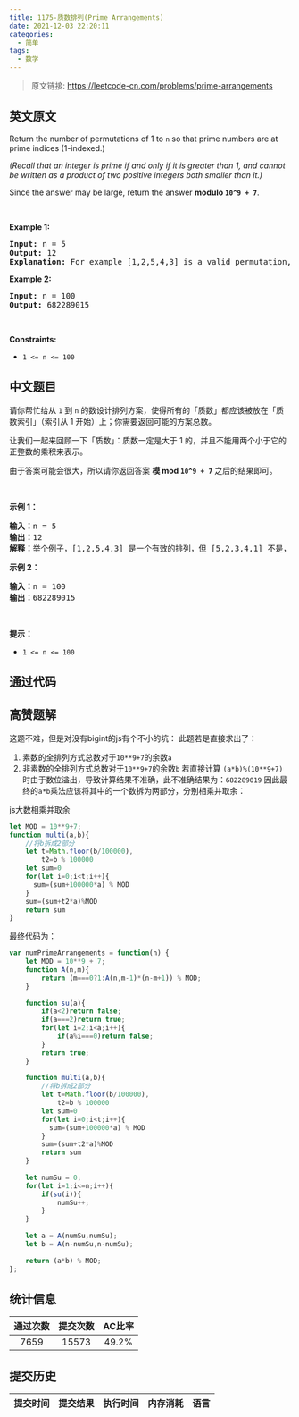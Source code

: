 ```yaml
---
title: 1175-质数排列(Prime Arrangements)
date: 2021-12-03 22:20:11
categories:
  - 简单
tags:
  - 数学
---
```


> 原文链接: https://leetcode-cn.com/problems/prime-arrangements


## 英文原文
<div><p>Return the number of permutations of 1 to <code>n</code> so that prime numbers are at prime indices (1-indexed.)</p>

<p><em>(Recall that an integer&nbsp;is prime if and only if it is greater than 1, and cannot be written as a product of two positive integers&nbsp;both smaller than it.)</em></p>

<p>Since the answer may be large, return the answer <strong>modulo <code>10^9 + 7</code></strong>.</p>

<p>&nbsp;</p>
<p><strong>Example 1:</strong></p>

<pre>
<strong>Input:</strong> n = 5
<strong>Output:</strong> 12
<strong>Explanation:</strong> For example [1,2,5,4,3] is a valid permutation, but [5,2,3,4,1] is not because the prime number 5 is at index 1.
</pre>

<p><strong>Example 2:</strong></p>

<pre>
<strong>Input:</strong> n = 100
<strong>Output:</strong> 682289015
</pre>

<p>&nbsp;</p>
<p><strong>Constraints:</strong></p>

<ul>
	<li><code>1 &lt;= n &lt;= 100</code></li>
</ul>
</div>

## 中文题目
<div><p>请你帮忙给从 <code>1</code> 到 <code>n</code>&nbsp;的数设计排列方案，使得所有的「质数」都应该被放在「质数索引」（索引从 1 开始）上；你需要返回可能的方案总数。</p>

<p>让我们一起来回顾一下「质数」：质数一定是大于 1 的，并且不能用两个小于它的正整数的乘积来表示。</p>

<p>由于答案可能会很大，所以请你返回答案 <strong>模 mod&nbsp;<code>10^9 + 7</code></strong>&nbsp;之后的结果即可。</p>

<p>&nbsp;</p>

<p><strong>示例 1：</strong></p>

<pre><strong>输入：</strong>n = 5
<strong>输出：</strong>12
<strong>解释：</strong>举个例子，[1,2,5,4,3] 是一个有效的排列，但 [5,2,3,4,1] 不是，因为在第二种情况里质数 5 被错误地放在索引为 1 的位置上。
</pre>

<p><strong>示例 2：</strong></p>

<pre><strong>输入：</strong>n = 100
<strong>输出：</strong>682289015
</pre>

<p>&nbsp;</p>

<p><strong>提示：</strong></p>

<ul>
	<li><code>1 &lt;= n &lt;= 100</code></li>
</ul>
</div>

## 通过代码
<RecoDemo>
</RecoDemo>


## 高赞题解
这题不难，但是对没有bigint的js有个不小的坑： 
此题若是直接求出了： 
1. 素数的全排列方式总数对于`10**9+7`的余数`a`
2. 非素数的全排列方式总数对于`10**9+7`的余数`b`
若直接计算 `(a*b)%(10**9+7)`时由于数位溢出，导致计算结果不准确，此不准确结果为：`682289019`
因此最终的`a*b`乘法应该将其中的一个数拆为两部分，分别相乘并取余：

js大数相乘并取余

```javascript
let MOD = 10**9+7;
function multi(a,b){
    //将b拆成2部分
    let t=Math.floor(b/100000),
        t2=b % 100000
    let sum=0
    for(let i=0;i<t;i++){
      sum=(sum+100000*a) % MOD
    }
    sum=(sum+t2*a)%MOD
    return sum
}
```

最终代码为： 

```javascript
var numPrimeArrangements = function(n) {
    let MOD = 10**9 + 7;
    function A(n,m){
        return (m===0?1:A(n,m-1)*(n-m+1)) % MOD;
    }
    
    function su(a){
        if(a<2)return false;
        if(a===2)return true;
        for(let i=2;i<a;i++){
            if(a%i===0)return false;
        }
        return true;
    }
    
    function multi(a,b){
        //将b拆成2部分
        let t=Math.floor(b/100000),
            t2=b % 100000
        let sum=0
        for(let i=0;i<t;i++){
          sum=(sum+100000*a) % MOD
        }
        sum=(sum+t2*a)%MOD
        return sum
    }
    
    let numSu = 0;
    for(let i=1;i<=n;i++){
        if(su(i)){
            numSu++;
        }
    }
 
    let a = A(numSu,numSu);
    let b = A(n-numSu,n-numSu);
 
    return (a*b) % MOD;
};
```

## 统计信息
| 通过次数 | 提交次数 | AC比率 |
| :------: | :------: | :------: |
|    7659    |    15573    |   49.2%   |

## 提交历史
| 提交时间 | 提交结果 | 执行时间 |  内存消耗  | 语言 |
| :------: | :------: | :------: | :--------: | :--------: |

